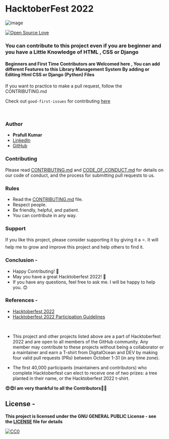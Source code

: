 

#                                                    HacktoberFest 2022
![image](https://user-images.githubusercontent.com/99472914/192144059-5cd0b329-f238-474b-b475-7385eaa35d05.png)

 

[![Open Source Love](https://firstcontributions.github.io/open-source-badges/badges/open-source-v1/open-source.svg)](https://github.com/sj5027052/Hacktoberfest2022)

 

<h3> You can contribute to this project even if you are beginner and you have a Little Knowledge of HTML , CSS or Django </h3>

<h4>Beginners and First Time Contributors are Welcomed here , You can add different Features to this Library Management System By adding or  Editing Html CSS or Django (Python) Files</h4>

If you want to practice to make a pull request, follow the CONTRIBUTING.md

 

Check out `good-first-issues` for contributing [here](https://github.com/SouvikDcoder/HacktoberFest2022/labels/good%20first%20issue)
</div>

<br>

 

### Author

* **Prafull Kumar**
* [LinkedIn](https://www.linkedin.com/in/prafull-kumar-pandey-670a91204/)
* [GitHub](https://github.com/prafullpandey614)


 
### Contributing

Please read [CONTRIBUTING.md](/CONTRIBUTING.md) and [CODE_OF_CONDUCT.md](/CODE_OF_CONDUCT.md) for details on our code of conduct, and the process for submitting pull requests to us.

### Rules

* Read the [CONTRIBUTING.md](/CONTRIBUTING.md) file.
* Respect people.
* Be friendly, helpful, and patient.
* You can contribute in any way.

### Support

If you like this project, please consider supporting it by giving it a ⭐️. It will help me to grow and improve this project and help others to find it.

### Conclusion -

- Happy Contributing! 🎉 
- May you have a great Hacktoberfest 2022! 🎉
- If you have any questions, feel free to ask me. I will be happy to help you. 😊

### References - 

- [Hacktoberfest 2022](https://hacktoberfest.digitalocean.com)
- [Hacktoberfest 2022 Participation Guidelines](https://hacktoberfest.com/participation)

<br>

- This project and other projects listed above are a part of Hacktoberfest 2022 and are open to all members of the GitHub community. Any member may contribute to these projects without being a collaborator or a maintainer and earn a T-shirt from DigitalOcean and DEV by making four valid pull requests (PRs) between October 1-31 (in any time zone).

- The first 40,000 participants (maintainers and contributors) who complete Hacktoberfest can elect to receive one of two prizes: a tree planted in their name, or the Hacktoberfest 2022 t-shirt.

**😍😍I am very thankful to all the Contributors🙌🙌**

## License -


**This project is licensed under the GNU GENERAL PUBLIC License - see the [LICENSE](/LICENSE) file for details**

[![CC0](https://licensebuttons.net/p/zero/1.0/88x31.png)](https://creativecommons.org/publicdomain/zero/1.0)

 
 
